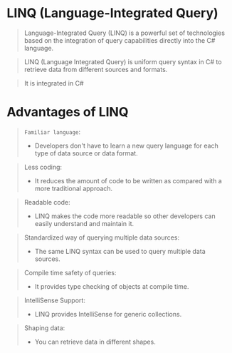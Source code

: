 # LINQ (Language-Integrated Query)

> Language-Integrated Query (LINQ) is a powerful set of technologies based on the integration of query capabilities directly into the C# language.

> LINQ (Language Integrated Query) is uniform query syntax in C# to retrieve data from different sources and formats.

> It is integrated in C#

# Advantages of LINQ

> ```Familiar language```: 
>* Developers don't have to learn a new query language for each type of data source or data format.

> Less coding: 
>* It reduces the amount of code to be written as compared with a more traditional approach.

> Readable code: 
>* LINQ makes the code more readable so other developers can easily understand and maintain it.

> Standardized way of querying multiple data sources: 
>* The same LINQ syntax can be used to query multiple data sources.

> Compile time safety of queries: 
>* It provides type checking of objects at compile time.

> IntelliSense Support: 
>* LINQ provides IntelliSense for generic collections.

> Shaping data: 
>* You can retrieve data in different shapes.
